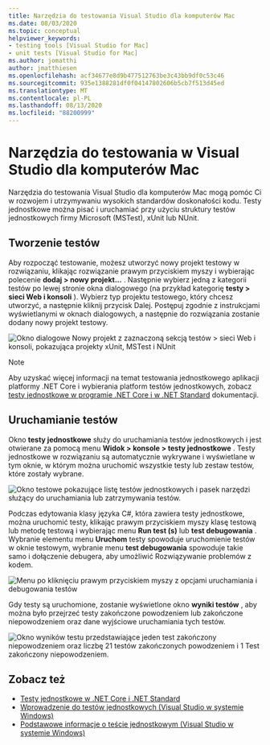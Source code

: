 ```yaml
---
title: Narzędzia do testowania Visual Studio dla komputerów Mac
ms.date: 08/03/2020
ms.topic: conceptual
helpviewer_keywords:
- testing tools [Visual Studio for Mac]
- unit tests [Visual Studio for Mac]
ms.author: jomatthi
author: jmatthiesen
ms.openlocfilehash: acf34677e8d9b477512763be3c43bb9df0c53c46
ms.sourcegitcommit: 935e1388281df0f04147802606b5cb7f513d45ed
ms.translationtype: MT
ms.contentlocale: pl-PL
ms.lasthandoff: 08/13/2020
ms.locfileid: "88200999"
---
```

# <a name="testing-tools-in-visual-studio-for-mac"></a>Narzędzia do testowania w Visual Studio dla komputerów Mac

Narzędzia do testowania Visual Studio dla komputerów Mac mogą pomóc Ci w rozwojem i utrzymywaniu wysokich standardów doskonałości kodu. Testy jednostkowe można pisać i uruchamiać przy użyciu struktury testów jednostkowych firmy Microsoft (MSTest), xUnit lub NUnit.

## <a name="creating-tests"></a>Tworzenie testów
Aby rozpocząć testowanie, możesz utworzyć nowy projekt testowy w rozwiązaniu, klikając rozwiązanie prawym przyciskiem myszy i wybierając polecenie **dodaj > nowy projekt...** . Następnie wybierz jedną z kategorii testów po lewej stronie okna dialogowego (na przykład kategorię **testy > sieci Web i konsoli** ). Wybierz typ projektu testowego, który chcesz utworzyć, a następnie kliknij przycisk Dalej. Postępuj zgodnie z instrukcjami wyświetlanymi w oknach dialogowych, a następnie do rozwiązania zostanie dodany nowy projekt testowy.

![Okno dialogowe Nowy projekt z zaznaczoną sekcją testów > sieci Web i konsoli, pokazująca projekty xUnit, MSTest i NUnit](media/create-new-test-project.PNG)

> [!NOTE]
> Aby uzyskać więcej informacji na temat testowania jednostkowego aplikacji platformy .NET Core i wybierania platform testów jednostkowych, zobacz [testy jednostkowe w programie .NET Core i w .NET Standard](https://docs.microsoft.com/dotnet/core/testing/?pivots=xunit) dokumentacji.

## <a name="running-tests"></a>Uruchamianie testów
Okno **testy jednostkowe** służy do uruchamiania testów jednostkowych i jest otwierane za pomocą menu **Widok > konsole > testy jednostkowe** . Testy jednostkowe w rozwiązaniu są automatycznie wykrywane i wyświetlane w tym oknie, w którym można uruchomić wszystkie testy lub zestaw testów, które zostały wybrane.

![Okno testowe pokazujące listę testów jednostkowych i pasek narzędzi służący do uruchamiania lub zatrzymywania testów.](media/test-window.PNG)

Podczas edytowania klasy języka C#, która zawiera testy jednostkowe, można uruchomić testy, klikając prawym przyciskiem myszy klasę testową lub metodę testową i wybierając menu **Run test (s)** lub **test debugowania** . Wybranie elementu menu **Uruchom** testy spowoduje uruchomienie testów w oknie testowym, wybranie menu **test debugowania** spowoduje takie samo i dołączenie debugera, aby umożliwić Rozwiązywanie problemów z kodem.

![Menu po kliknięciu prawym przyciskiem myszy z opcjami uruchamiania i debugowania testów](media/run-tests-context-menu.PNG)

Gdy testy są uruchomione, zostanie wyświetlone okno **wyniki testów** , aby można było przejrzeć testy zakończone powodzeniem lub zakończone niepowodzeniem oraz dane wyjściowe uruchamiania tych testów.

![Okno wyników testu przedstawiające jeden test zakończony niepowodzeniem oraz liczbę 21 testów zakończonych powodzeniem i 1 Test zakończony niepowodzeniem.](media/test-results-window.PNG)

## <a name="see-also"></a>Zobacz też

- [Testy jednostkowe w .NET Core i .NET Standard](/dotnet/core/testing)
- [Wprowadzenie do testów jednostkowych (Visual Studio w systemie Windows)](/visualstudio/test/getting-started-with-unit-testing)
- [Podstawowe informacje o teście jednostkowym (Visual Studio w systemie Windows)](/visualstudio/test/unit-test-basics)
